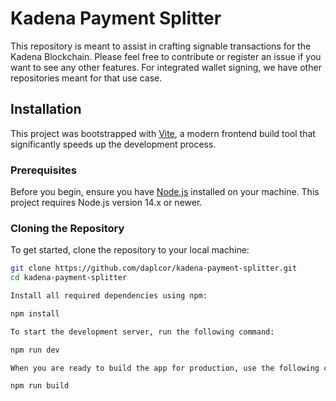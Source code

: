 # Kadena Payment Splitter

This repository is meant to assist in crafting signable transactions for the Kadena Blockchain.  Please feel free to 
contribute or register an issue if you want to see any other features.  For integrated wallet signing, we have other 
repositories meant for that use case.

## Installation

This project was bootstrapped with [Vite](https://vitejs.dev/), a modern frontend build tool that significantly speeds up the development process.

### Prerequisites

Before you begin, ensure you have [Node.js](https://nodejs.org/) installed on your machine. This project requires Node.js version 14.x or newer.

### Cloning the Repository

To get started, clone the repository to your local machine:

```bash
git clone https://github.com/daplcor/kadena-payment-splitter.git
cd kadena-payment-splitter

Install all required dependencies using npm:

npm install

To start the development server, run the following command:

npm run dev

When you are ready to build the app for production, use the following command:

npm run build

